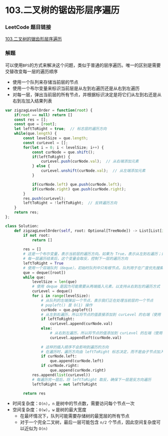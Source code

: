 # 103.二叉树的锯齿形层序遍历

### LeetCode 题目链接

[103.二叉树的锯齿形层序遍历](https://leetcode.cn/problems/binary-tree-zigzag-level-order-traversal/)

### 解题

可以使用`BFS`的方式来解决这个问题，类似于普通的层序遍历。唯一的区别是需要交替改变每一层的遍历顺序
- 使用一个队列来存储当前层的节点
- 使用一个布尔变量来标识当前层是从左到右遍历还是从右到左遍历
- 对每一层，弹出当前层的所有节点，并根据标识决定是将它们从左到右还是从右到左加入结果列表

```js
var zigzagLevelOrder = function(root) {
    if(root == null) return []
    const res = [];
    const que = [root];
    let leftToRight = true;  // 标志层的遍历方向
    while(que.length) {
        const levelSize = que.length;
        const curLevel = [];
        for(let i = 0; i < levelSize; i++) {
            const curNode = que.shift();
            if(leftToRight) {
                curLevel.push(curNode.val);  // 从右端添加元素
            } else {
                curLevel.unshift(curNode.val);  // 从左端添加元素
            }

            if(curNode.left) que.push(curNode.left);
            if(curNode.right) que.push(curNode.right);
        }
        res.push(curLevel);
        leftToRight = !leftToRight;  // 反转遍历方向
    }
    return res;
};
```
```python
class Solution:
    def zigzagLevelOrder(self, root: Optional[TreeNode]) -> List[List[int]]:
        if not root:
            return []
        
        res = []
        # 这是一个布尔变量，表示当前层的遍历方向。如果为 True，表示从左到右遍历；如果为 False，表示从右到左遍历
        # 每一层遍历结束后，这个变量会取反，控制下一层的遍历方向
        leftToRight = True
        # 使用一个双端队列（deque），初始时队列中只有根节点。队列用于在广度优先搜索（BFS）过程中存储当前层的节点
        que = deque([root])
        while que:
            levelSize = len(que)
            # 使用 deque 是因为可能需要从两端插入元素，以支持从右到左的遍历方式
            curLevel = deque()
            for i in range(levelSize):
                # 从队列的左端弹出一个节点，表示我们正在处理当前层的一个节点
                # popleft() 是 O(1) 操作
                curNode = que.popleft()
                # 从左到右遍历，所以将节点的值直接添加到 curLevel 的右端（使用 append()）
                if leftToRight:
                    curLevel.append(curNode.val)
                else:
                    # 从右到左遍历，所以将节点的值添加到 curLevel 的左端（使用 appendleft()），实现反向插入
                    curLevel.appendleft(curNode.val)
                
                # 这样的插入顺序不会影响到遍历的方向
                # 在遍历时，遍历方向由 leftToRight 标志决定，而不是由子节点加入队列的顺序决定
                if curNode.left:
                    que.append(curNode.left)
                if curNode.right:
                    que.append(curNode.right)
            res.append(list(curLevel))
            # 每遍历完一层后，将 leftToRight 取反，确保下一层是反方向遍历
            leftToRight = not leftToRight

        return res
```
- 时间复杂度：`O(n)`，`n` 是树中的节点数，需要访问每个节点一次
- 空间复杂度：`O(w)`，`w` 是树的最大宽度
  - 在最坏情况下，队列可能需要存储树的最宽层的所有节点
  - 对于一个完全二叉树，最后一层可能包含 `n/2` 个节点，因此空间复杂度可以近似为 `O(n)`